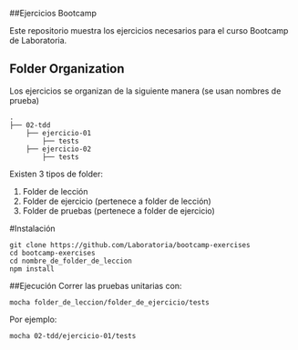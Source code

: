 ##Ejercicios Bootcamp

Este repositorio muestra los ejercicios necesarios para el curso Bootcamp de Laboratoria.

## Folder Organization

Los ejercicios se organizan de la siguiente manera (se usan nombres de prueba)

    .
    ├── 02-tdd
	    ├── ejercicio-01
		    ├── tests
	    ├── ejercicio-02
		    ├── tests

Existen 3 tipos de folder:

 1. Folder de lección
 2. Folder de ejercicio (pertenece a folder de lección)
 3. Folder de pruebas (pertenece a folder de ejercicio)

#Instalación

	git clone https://github.com/Laboratoria/bootcamp-exercises
	cd bootcamp-exercises
	cd nombre_de_folder_de_leccion
	npm install

##Ejecución
Correr las pruebas unitarias con:

	mocha folder_de_leccion/folder_de_ejercicio/tests

Por ejemplo:

	mocha 02-tdd/ejercicio-01/tests
